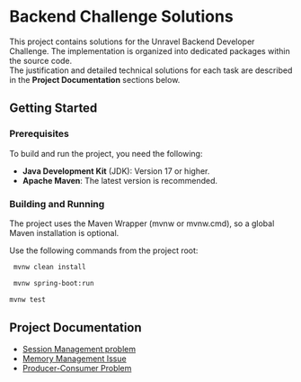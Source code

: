 # Backend Challenge Solutions

This project contains solutions for the Unravel Backend Developer Challenge.
The implementation is organized into dedicated packages within the source code.  
The justification and detailed technical solutions for each task are described in the **Project Documentation** sections
below.

## Getting Started

### Prerequisites

To build and run the project, you need the following:

* **Java Development Kit** (JDK): Version 17 or higher.
* **Apache Maven**: The latest version is recommended.

### Building and Running

The project uses the Maven Wrapper (mvnw or mvnw.cmd), so a global Maven installation is optional.

Use the following commands from the project root:

```bash
 mvnw clean install
```

```bash
 mvnw spring-boot:run
```

```bash
mvnw test
```

## Project Documentation

* [Session Management problem](SOLUTION.md#1-session-management)
* [Memory Management Issue](SOLUTION.md#2-memory-management)
* [Producer-Consumer Problem](SOLUTION.md#3-producer-consumer-problem)